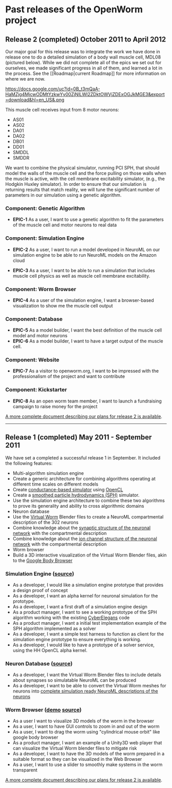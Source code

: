 # Past releases of the OpenWorm project

## Release 2 (completed) October 2011 to April 2012

Our major goal for this release was to integrate the work we have done in release one to do a detailed simulation of a body wall muscle cell, MDL08 (pictured below).  While we did not complete all of the epics we set out for ourselves, we made significant progress in all of them, and learned a lot in the process.  See the [[Roadmap|current Roadmap]] for more information on where we are now.

https://docs.google.com/uc?id=0B_t3mQaA-HaMZjg4MjcwODMtYzkwYy00ZjNlLWI2ZDktOWVjZDExOGJkMGE3&export=download&hl=en_US&.png

This muscle cell receives input from 8 motor neurons:

- AS01
- AS02
- DA01
- DA02
- DB01
- DD01
- SMDDL
- SMDDR

We want to combine the physical simulator, running PCI SPH, that should model the walls of the muscle cell and the force pulling on those walls when the muscle is active, with the cell membrane excitability simulator, (e.g., the Hodgkin Huxley simulator).  In order to ensure that our simulation is returning results that match reality, we will tune the significant number of parameters in our simulation using a genetic algorithm.

### Component: Genetic Algorithm

- **EPIC-1**  As a user, I want to use a genetic algorithm to fit the parameters of the muscle cell and motor neurons to real data

### Component: Simulation Engine

- **EPIC-2**  As a user, I want to run a model developed in NeuroML on our simulation engine to be able to run NeuroML models on the Amazon cloud

- **EPIC-3** As a user, I want to be able to run a simulation that includes muscle cell physics as well as muscle cell membrane excitability.

### Component: Worm Browser

- **EPIC-4**  As a user of the simulation engine, I want a browser-based visualization to show me the muscle cell output

### Component: Database

- **EPIC-5**  As a model builder, I want the best definition of the muscle cell model and motor neurons
- **EPIC-6**  As a model builder, I want to have a target output of the muscle cell.

### Component: Website

- **EPIC-7**  As a visitor to openworm.org, I want to be impressed with the professionalism of the project and want to contribute

### Component: Kickstarter

- **EPIC-8** As an open worm team member, I want to launch a fundraising campaign to raise money for the project

[A more complete document describing our plans for release 2 is available](http://bit.ly/oPTK4Q).  

----

## Release 1 (completed) May 2011 - September 2011

We have set a completed a successful release 1 in September.  It included the following features:

- Multi-algorithm simulation engine
- Create a generic architecture for combining algorithms operating at different time scales on different models
- Create [conductance-based simulator](http://www.scholarpedia.org/article/Conductance-based_models) using [OpenCL](http://en.wikipedia.org/wiki/OpenCL)
- Create a [smoothed particle hydrodynamics (SPH)](http://en.wikipedia.org/wiki/Smoothed-particle_hydrodynamics) simulator.
- Use the simulation engine architecture to combine these two algorithms to prove its generality and ability to cross algorithmic domains
- Neuron database
- Use the [Virtual Worm](http://caltech.wormbase.org/virtualworm/) Blender files to create a NeuroML compartmental description of the 302 neurons
- Combine knowledge about the [synaptic structure of the neuronal network](http://www.wormatlas.org/neuronalwiring.html) with the compartmental description
- Combine knowledge about the [ion channel structure of the neuronal network](http://j.mp/remL8E) with the compartmental description
- Worm browser
- Build a 3D interactive visualization of the Virtual Worm Blender files, akin to the [Google Body Browser](http://bodybrowser.googlelabs.com/)

### Simulation Engine ([source](http://code.google.com/p/openworm/source/checkout?repo=simulationengine))

- As a developer, I would like a simulation engine prototype that provides a design proof of concept
- As a developer, I want an alpha kernel for neuronal simulation for the prototype.
- As a developer, I want a first draft of a simulation engine design
- As a product manager, I want to see a working prototype of the SPH algorithm working with the existing [CyberElegans](http://www.youtube.com/watch?v=Ek49JSAiKjY) code
- As a product manager, I want a initial test implementation example of the SPH algorithm implemented as a solver
- As a developer, I want a simple test harness to function as client for the simulation engine prototype to ensure everything is working.
- As a developer, I would like to have a prototype of a solver service, using the HH OpenCL alpha kernel.

### Neuron Database ([source](http://code.google.com/p/openworm/source/checkout?repo=neuroml))

- As a developer, I want the Virtual Worm Blender files to include details about synapses so simulatable NeuroML can be produced
- As a developer, I want to be able to convert the Virtual Worm meshes for neurons into [complete simulation ready NeuroML descriptions of the neurons](CElegansNeuroML)

### Worm Browser ([demo](http://j.mp/q1b5le) [source](http://j.mp/pWgxkv))

- As a user I want to visualize 3D models of the worm in the browser
- As a user, I want to have GUI controls to zoom in and out of the worm
- As a user, I want to drag the worm using "cylindrical mouse orbit" like google body browser
- As a product manager, I want an example of a Unity3D web player that can visualize the Virtual Worm blender files to mitigate risk
- As a developer, I want to have the 3D models of the worm prepared in a suitable format so they can be visualized in the Web Browser
- As a user, I want to use a slider to smoothly make systems in the worm transparent

[A more complete document describing our plans for release 2 is available](http://bit.ly/oPTK4Q).  